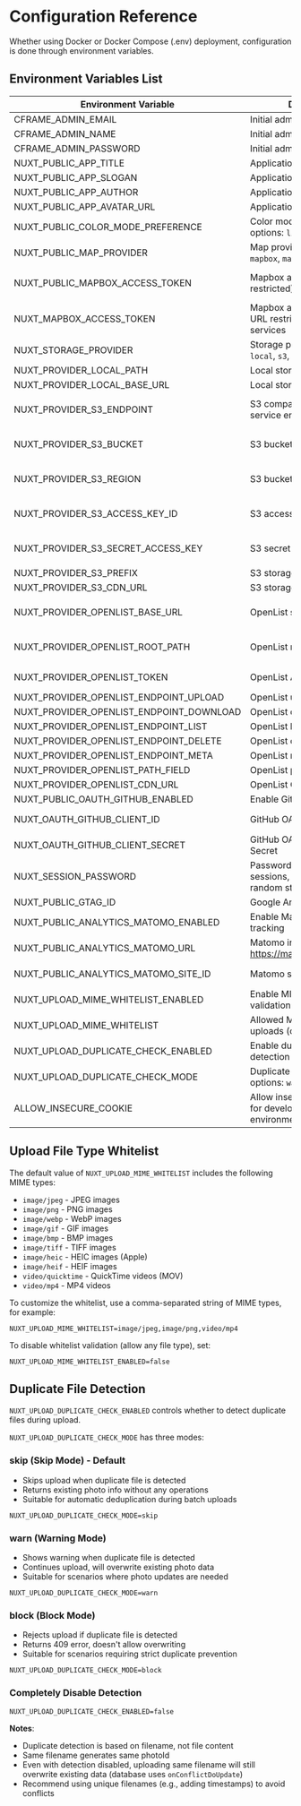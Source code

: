 # Configuration Reference

Whether using Docker or Docker Compose (.env) deployment, configuration is done through environment variables.

## Environment Variables List

| Environment Variable                 | Description                                                     | Default                 | Required                                             |
| ------------------------------------ | --------------------------------------------------------------- | ----------------------- | ---------------------------------------------------- |
| CFRAME_ADMIN_EMAIL                   | Initial admin user email                                        | `admin@chronoframe.com` | Yes                                                  |
| CFRAME_ADMIN_NAME                    | Initial admin username                                          | `Chronoframe`           | No                                                   |
| CFRAME_ADMIN_PASSWORD                | Initial admin user password                                     | `CF1234@!`              | No                                                   |
| NUXT_PUBLIC_APP_TITLE                | Application title                                               | `ChronoFrame`           | No                                                   |
| NUXT_PUBLIC_APP_SLOGAN               | Application slogan                                              | None                    | No                                                   |
| NUXT_PUBLIC_APP_AUTHOR               | Application author                                              | None                    | No                                                   |
| NUXT_PUBLIC_APP_AVATAR_URL           | Application avatar URL                                          | None                    | No                                                   |
| NUXT_PUBLIC_COLOR_MODE_PREFERENCE    | Color mode preference, options: `light`, `dark`, `system`       | `system`                | No                                                   |
| NUXT_PUBLIC_MAP_PROVIDER             | Map provider, options: `mapbox`, `maplibre`                     | `maplibre`              | No                                                   |
| NUXT_PUBLIC_MAPBOX_ACCESS_TOKEN      | Mapbox access token (URL restricted), for map services          | None                    | Required when `NUXT_PUBLIC_MAP_PROVIDER` is `mapbox` |
| NUXT_MAPBOX_ACCESS_TOKEN             | Mapbox access token (no URL restriction), for location services | None                    | No                                                   |
| NUXT_STORAGE_PROVIDER                | Storage provider, supports `local`, `s3`, `openlist`            | `local`                 | Yes                                                  |
| NUXT_PROVIDER_LOCAL_PATH             | Local storage path                                              | `/app/data/storage`     | No                                                   |
| NUXT_PROVIDER_LOCAL_BASE_URL         | Local storage access URL                                        | `/storage`              | No                                                   |
| NUXT_PROVIDER_S3_ENDPOINT            | S3 compatible storage service endpoint                          | None                    | Required when `NUXT_STORAGE_PROVIDER` is `s3`        |
| NUXT_PROVIDER_S3_BUCKET              | S3 bucket name                                                  | `chronoframe`           | Required when `NUXT_STORAGE_PROVIDER` is `s3`        |
| NUXT_PROVIDER_S3_REGION              | S3 bucket region                                                | `auto`                  | Required when `NUXT_STORAGE_PROVIDER` is `s3`        |
| NUXT_PROVIDER_S3_ACCESS_KEY_ID       | S3 access key ID                                                | None                    | Required when `NUXT_STORAGE_PROVIDER` is `s3`        |
| NUXT_PROVIDER_S3_SECRET_ACCESS_KEY   | S3 secret access key                                            | None                    | Required when `NUXT_STORAGE_PROVIDER` is `s3`        |
| NUXT_PROVIDER_S3_PREFIX              | S3 storage prefix                                               | `photos/`               | No                                                   |
| NUXT_PROVIDER_S3_CDN_URL             | S3 storage CDN URL                                              | None                    | No                                                   |
| NUXT_PROVIDER_OPENLIST_BASE_URL       | OpenList server URL                                             | None                    | Required when `NUXT_STORAGE_PROVIDER` is `openlist`  |
| NUXT_PROVIDER_OPENLIST_ROOT_PATH      | OpenList root path                                              | None                    | Required when `NUXT_STORAGE_PROVIDER` is `openlist`  |
| NUXT_PROVIDER_OPENLIST_TOKEN          | OpenList API token                                              | None                    | Recommended (for OpenList authentication)           |
| NUXT_PROVIDER_OPENLIST_ENDPOINT_UPLOAD| OpenList upload endpoint                                        | `/api/fs/put`           | No                                                   |
| NUXT_PROVIDER_OPENLIST_ENDPOINT_DOWNLOAD| OpenList download endpoint                                      | None                    | No                                                   |
| NUXT_PROVIDER_OPENLIST_ENDPOINT_LIST  | OpenList list endpoint                                          | None                    | No                                                   |
| NUXT_PROVIDER_OPENLIST_ENDPOINT_DELETE| OpenList delete endpoint                                        | `/api/fs/remove`        | No                                                   |
| NUXT_PROVIDER_OPENLIST_ENDPOINT_META  | OpenList metadata endpoint                                      | `/api/fs/get`           | No                                                   |
| NUXT_PROVIDER_OPENLIST_PATH_FIELD     | OpenList path field name                                        | `path`                  | No                                                   |
| NUXT_PROVIDER_OPENLIST_CDN_URL        | OpenList CDN URL                                                | None                    | No                                                   |
| NUXT_PUBLIC_OAUTH_GITHUB_ENABLED     | Enable GitHub OAuth login                                       | `false`                 | No                                                   |
| NUXT_OAUTH_GITHUB_CLIENT_ID          | GitHub OAuth app Client ID                                      | None                    | No (optional, for GitHub login)                      |
| NUXT_OAUTH_GITHUB_CLIENT_SECRET      | GitHub OAuth app Client Secret                                  | None                    | No (optional, for GitHub login)                      |
| NUXT_SESSION_PASSWORD                | Password for encrypting sessions, 32-character random string    | None                    | Yes                                                  |
| NUXT_PUBLIC_GTAG_ID                  | Google Analytics Tracking ID                                    | None                    | No                                                   |
| NUXT_PUBLIC_ANALYTICS_MATOMO_ENABLED | Enable Matomo analytics tracking                                | `false`                 | No                                                   |
| NUXT_PUBLIC_ANALYTICS_MATOMO_URL     | Matomo instance URL (e.g., https://matomo.example.com)          | None                    | No (required when Matomo is enabled)                 |
| NUXT_PUBLIC_ANALYTICS_MATOMO_SITE_ID | Matomo site ID                                                  | None                    | No (required when Matomo is enabled)                 |
| NUXT_UPLOAD_MIME_WHITELIST_ENABLED   | Enable MIME type whitelist validation for uploads               | `true`                  | No                                                   |
| NUXT_UPLOAD_MIME_WHITELIST           | Allowed MIME types for uploads (comma-separated)                | See below               | No                                                   |
| NUXT_UPLOAD_DUPLICATE_CHECK_ENABLED  | Enable duplicate file detection during upload                   | `true`                  | No                                                   |
| NUXT_UPLOAD_DUPLICATE_CHECK_MODE     | Duplicate handling mode, options: `warn`, `block`, `skip`       | `skip`                  | No                                                   |
| ALLOW_INSECURE_COOKIE                | Allow insecure cookies (only for development environment)       | `false`                 | No                                                   |

## Upload File Type Whitelist

The default value of `NUXT_UPLOAD_MIME_WHITELIST` includes the following MIME types:

- `image/jpeg` - JPEG images
- `image/png` - PNG images
- `image/webp` - WebP images
- `image/gif` - GIF images
- `image/bmp` - BMP images
- `image/tiff` - TIFF images
- `image/heic` - HEIC images (Apple)
- `image/heif` - HEIF images
- `video/quicktime` - QuickTime videos (MOV)
- `video/mp4` - MP4 videos

To customize the whitelist, use a comma-separated string of MIME types, for example:

```
NUXT_UPLOAD_MIME_WHITELIST=image/jpeg,image/png,video/mp4
```

To disable whitelist validation (allow any file type), set:

```
NUXT_UPLOAD_MIME_WHITELIST_ENABLED=false
```

## Duplicate File Detection

`NUXT_UPLOAD_DUPLICATE_CHECK_ENABLED` controls whether to detect duplicate files during upload.

`NUXT_UPLOAD_DUPLICATE_CHECK_MODE` has three modes:

### skip (Skip Mode) - Default

- Skips upload when duplicate file is detected
- Returns existing photo info without any operations
- Suitable for automatic deduplication during batch uploads

```
NUXT_UPLOAD_DUPLICATE_CHECK_MODE=skip
```

### warn (Warning Mode)

- Shows warning when duplicate file is detected
- Continues upload, will overwrite existing photo data
- Suitable for scenarios where photo updates are needed

```
NUXT_UPLOAD_DUPLICATE_CHECK_MODE=warn
```

### block (Block Mode)

- Rejects upload if duplicate file is detected
- Returns 409 error, doesn't allow overwriting
- Suitable for scenarios requiring strict duplicate prevention

```
NUXT_UPLOAD_DUPLICATE_CHECK_MODE=block
```

### Completely Disable Detection

```
NUXT_UPLOAD_DUPLICATE_CHECK_ENABLED=false
```

**Notes**:

- Duplicate detection is based on filename, not file content
- Same filename generates same photoId
- Even with detection disabled, uploading same filename will still overwrite existing data (database uses `onConflictDoUpdate`)
- Recommend using unique filenames (e.g., adding timestamps) to avoid conflicts
